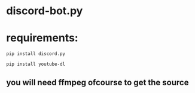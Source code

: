 # discord-bot.py
# requirements:
```pip install discord.py```




```pip install youtube-dl```
## you will need ffmpeg ofcourse to get the source 
